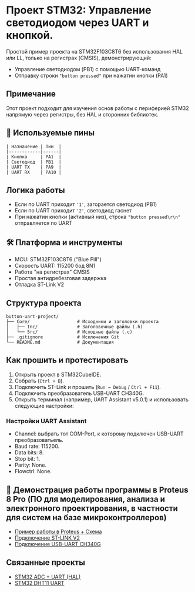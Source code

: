 # Проект STM32: Управление светодиодом через UART и кнопкой.

Простой пример проекта на STM32F103C8T6 без использования HAL или LL, только на регистрах (CMSIS), демонстрирующий:

- Управление светодиодом (PB1) с помощью UART-команд
- Отправку строки `"button pressed"` при нажатии кнопки (PA1)

## Примечание
Этот проект подходит для изучения основ работы с периферией STM32 напрямую через регистры, без HAL и сторонних библиотек.

## 🔌 Используемые пины

```
| Назначение | Пин  |
|------------|------|
| Кнопка     | PA1  |
| Светодиод  | PB1  |
| UART TX    | PA9  |
| UART RX    | PA10 |
```
## Логика работы

- Если по UART приходит `'1'`, загорается светодиод (PB1)
- Если по UART приходит `'2'`, светодиод гаснет
- При нажатии кнопки (активный низ), строка `"button pressed\r\n"` отправляется по UART

## 🛠 Платформа и инструменты

- MCU: STM32F103C8T6 ("Blue Pill")
- Скорость UART: 115200 бод 8N1
- Работа "на регистрах" CMSIS
- Простая антидребезговая задержка
- Отладка ST-Link V2

## Структура проекта
```
button-uart-project/
├── Core/                  # Исходники и заголовки проекта
│   ├── Inc/               # Заголовочные файлы (.h)
│   └── Src/               # Исходные файлы (.c)
├── .gitignore             # Исключения Git
└── README.md              # Документация
```

## Как прошить и протестировать

1. Открыть проект в STM32CubeIDE.
2. Собрать (`Ctrl + B`).
3. Подключить ST-Link и прошить (`Run → Debug` / `Ctrl + F11`).
4. Подключить преобразователь USB-UART CH340G.
5. Открыть терминал (например, UART Assistant v5.0.1) и использовать следующие настройки:

### Настройки UART Assistant

- Channel: выбрать тот COM-Port, к которому подключен USB-UART преобразоватьель.
- Baud rate: 115200.
- Data bits: 8.
- Stop bit: 1.
- Parity: None.
- Flowctrl: None.

## 🎥 Демонстрация работы программы в Proteus 8 Pro (ПО для моделирования, анализа и электронного проектирования, в частности для систем на базе микроконтроллеров)
- [Пример работы в Proteus + Схема](https://youtu.be/G3csShAZcrc)
- [Подключение ST-LINK V2](https://github.com/user-attachments/assets/11cf20ef-1757-43f4-bd80-f0e9caa32841)
- [Подключение USB-UART CH340G](https://github.com/user-attachments/assets/635f70f6-237e-441c-b5aa-54983d74e659)

## Связанные проекты

- [STM32 ADC + UART (HAL)](https://github.com/Metabolisto/stm32-adc-uart-hal)
- [STM32 DHT11 UART](https://github.com/Metabolisto/stm32_dht11_uart) 